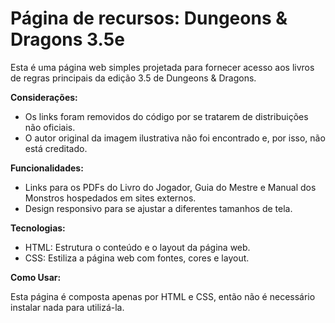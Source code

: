 # Página de recursos: Dungeons & Dragons 3.5e

Esta é uma página web simples projetada para fornecer acesso aos livros de regras principais da edição 3.5 de Dungeons & Dragons.

**Considerações:**

* Os links foram removidos do código por se tratarem de distribuições não oficiais. <br>
* O autor original da imagem ilustrativa não foi encontrado e, por isso, não está creditado.

**Funcionalidades:**

* Links para os PDFs do Livro do Jogador, Guia do Mestre e Manual dos Monstros hospedados em sites externos. <br>
* Design responsivo para se ajustar a diferentes tamanhos de tela.

**Tecnologias:**

* HTML: Estrutura o conteúdo e o layout da página web. <br>
* CSS: Estiliza a página web com fontes, cores e layout.

**Como Usar:**

Esta página é composta apenas por HTML e CSS, então não é necessário instalar nada para utilizá-la.
